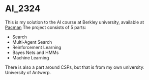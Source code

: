 # AI_2324

This is my solution to the AI course at Berkley university, available at [Pacman](https://inst.eecs.berkeley.edu/~cs188/fa23/projects/)
The project consists of 5 parts:

- Search
- Multi-Agent Search
- Reinforcement Learning
- Bayes Nets and HMMs
- Machine Learning

There is also a part around CSPs, but that is from my own university: University of Antwerp.
